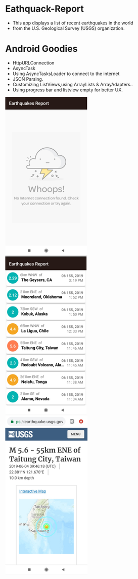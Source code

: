 # Eathquack-Report
<ul>
<li>This app displays a list of recent earthquakes in the world</li>
<li>from the U.S. Geological Survey (USGS) organization.</li>
</ul>

Android Goodies
==================
<ul>
<li>HttpURLConnection</li>
<li>AsyncTask</li>
 <li>Using AsyncTasksLoader to connect to the internet</li>
<li>JSON Parsing.</li>
<li>Customizing ListViews,using ArrayLists & ArrayAdapters..</li>
<li>Using progress bar and listview empty for better UX.</li>
</ul>

<img src="images/Screen_1.png" wihth="450" height="500"> <img src="images/Screen_2.png" wihth="450" height="500"> <img src="images/Screen_3.png" wihth="450" height="500">
